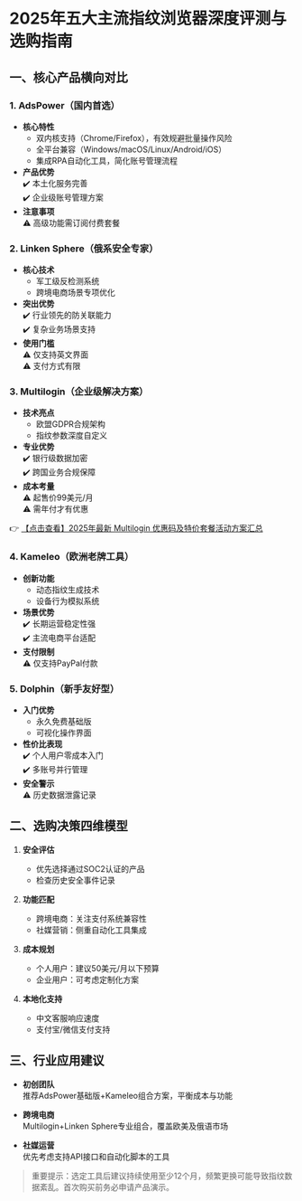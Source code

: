 # 2025年五大主流指纹浏览器深度评测与选购指南

## 一、核心产品横向对比

### 1. AdsPower（国内首选）
- **核心特性**  
  - 双内核支持（Chrome/Firefox），有效规避批量操作风险
  - 全平台兼容（Windows/macOS/Linux/Android/iOS）
  - 集成RPA自动化工具，简化账号管理流程
- **产品优势**  
  ✔️ 本土化服务完善  
  ✔️ 企业级账号管理方案
- **注意事项**  
  ⚠️ 高级功能需订阅付费套餐

### 2. Linken Sphere（俄系安全专家）
- **核心技术**  
  - 军工级反检测系统
  - 跨境电商场景专项优化
- **突出优势**  
  ✔️ 行业领先的防关联能力  
  ✔️ 复杂业务场景支持
- **使用门槛**  
  ⚠️ 仅支持英文界面  
  ⚠️ 支付方式有限

### 3. Multilogin（企业级解决方案）
- **技术亮点**  
  - 欧盟GDPR合规架构
  - 指纹参数深度自定义
- **专业优势**  
  ✔️ 银行级数据加密  
  ✔️ 跨国业务合规保障
- **成本考量**  
  ⚠️ 起售价99美元/月  
  ⚠️ 需年付才有优惠

👉 [【点击查看】2025年最新 Multilogin 优惠码及特价套餐活动方案汇总](https://bit.ly/multIlogin)

### 4. Kameleo（欧洲老牌工具）
- **创新功能**  
  - 动态指纹生成技术
  - 设备行为模拟系统
- **场景优势**  
  ✔️ 长期运营稳定性强  
  ✔️ 主流电商平台适配
- **支付限制**  
  ⚠️ 仅支持PayPal付款

### 5. Dolphin（新手友好型）
- **入门优势**  
  - 永久免费基础版
  - 可视化操作界面
- **性价比表现**  
  ✔️ 个人用户零成本入门  
  ✔️ 多账号并行管理
- **安全警示**  
  ⚠️ 历史数据泄露记录

## 二、选购决策四维模型

1. **安全评估**  
   - 优先选择通过SOC2认证的产品
   - 检查历史安全事件记录

2. **功能匹配**  
   - 跨境电商：关注支付系统兼容性
   - 社媒营销：侧重自动化工具集成

3. **成本规划**  
   - 个人用户：建议50美元/月以下预算
   - 企业用户：可考虑定制化方案

4. **本地化支持**  
   - 中文客服响应速度
   - 支付宝/微信支付支持

## 三、行业应用建议

- **初创团队**  
  推荐AdsPower基础版+Kameleo组合方案，平衡成本与功能

- **跨境电商**  
  Multilogin+Linken Sphere专业组合，覆盖欧美及俄语市场

- **社媒运营**  
  优先考虑支持API接口和自动化脚本的工具

> 重要提示：选定工具后建议持续使用至少12个月，频繁更换可能导致指纹数据紊乱。首次购买前务必申请产品演示。